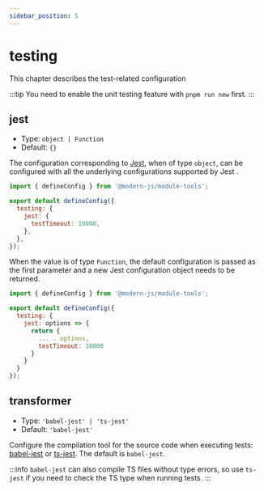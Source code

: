 ```yaml
---
sidebar_position: 5
---
```


# testing

This chapter describes the test-related configuration

:::tip
You need to enable the unit testing feature with `pnpm run new` first.
:::

## jest

- Type: `object | Function`
- Default: `{}`

The configuration corresponding to [Jest](https://jestjs.io/docs/configuration), when of type `object`, can be configured with all the underlying configurations supported by Jest .

```js title="modern.config.ts"
import { defineConfig } from '@modern-js/module-tools';

export default defineConfig({
  testing: {
    jest: {
      testTimeout: 10000,
    },
  },
});
```

When the value is of type `Function`, the default configuration is passed as the first parameter and a new Jest configuration object needs to be returned.

```js title="modern.config.ts"
import { defineConfig } from '@modern-js/module-tools';

export default defineConfig({
  testing: {
    jest: options => {
      return {
        ... . options,
        testTimeout: 10000
      }
    }
  }
});
```

## transformer

- Type: `'babel-jest' | 'ts-jest'`
- Default: `'babel-jest'`

Configure the compilation tool for the source code when executing tests: [babel-jest](https://www.npmjs.com/package/babel-jest) or [ts-jest](https://github.com/kulshekhar/ts-jest). The default is `babel-jest`.

:::info
`babel-jest` can also compile TS files without type errors, so use `ts-jest` if you need to check the TS type when running tests.
:::
